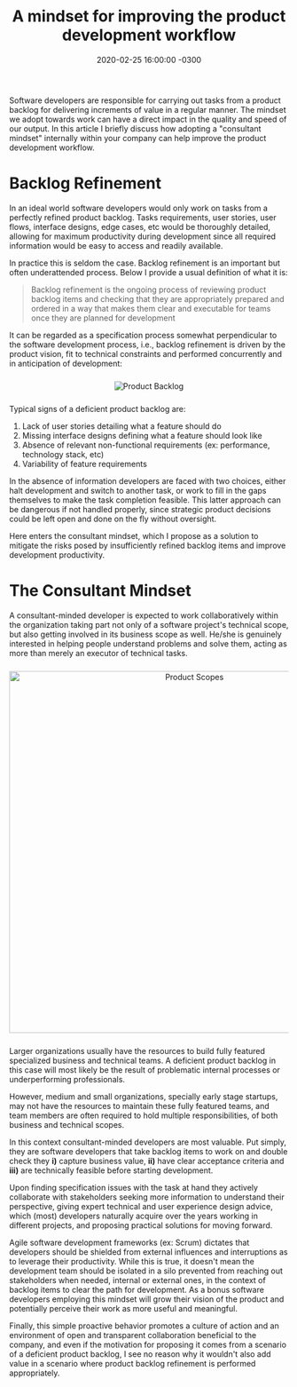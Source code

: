﻿---
layout: post
title: "A mindset for improving the product development workflow"
date: 2020-02-25 16:00:00 -0300
tags: collaboration
redirect_from:
  - /2020/02/the-consultant-developer
---

Software developers are responsible for carrying out tasks from a product backlog for delivering increments of value in a regular manner. The mindset we adopt towards work can have a direct impact in the quality and speed of our output. In this article I briefly discuss how adopting a "consultant mindset" internally within your company can help improve the product development workflow.

Backlog Refinement
============

In an ideal world software developers would only work on tasks from a perfectly refined product backlog. Tasks requirements, user stories, user flows, interface designs, edge cases, etc would be thoroughly detailed, allowing for maximum productivity during development since all required information would be easy to access and readily available.

In practice this is seldom the case. Backlog refinement is an important but often underattended process. Below I provide a usual definition of what it is:

> Backlog refinement is the ongoing process of reviewing product backlog items and checking that they are appropriately prepared and ordered in a way that makes them clear and executable for teams once they are planned for development

It can be regarded as a specification process somewhat perpendicular to the software development process, i.e., backlog refinement is driven by the product vision, fit to technical constraints and performed concurrently and in anticipation of development:

<p align="center">
  <img style="max-height: 380px; max-width: 100%; margin: 10px 0" src="{{ site.baseurl }}/images/p15/product_backlog.PNG" alt="Product Backlog"/>
  <br>
</p>

Typical signs of a deficient product backlog are:

1. Lack of user stories detailing what a feature should do
1. Missing interface designs defining what a feature should look like
1. Absence of relevant non-functional requirements (ex: performance, technology stack, etc)
1. Variability of feature requirements

In the absence of information developers are faced with two choices, either halt development and switch to another task, or work to fill in the gaps themselves to make the task completion feasible. This latter  approach can be dangerous if not handled properly, since strategic product decisions could be left open and done on the fly without oversight.

Here enters the consultant mindset, which I propose as a solution to mitigate the risks posed by insufficiently refined backlog items and improve development productivity.
 
The Consultant Mindset
============

A consultant-minded developer is expected to work collaboratively within the organization taking part not only of a software project's technical scope, but also getting involved in its business scope as well. He/she is genuinely interested in helping people understand problems and solve them, acting as more than merely an executor of technical tasks. 

<p align="center">
  <img style="width: 652px; max-width: 100%; margin: 10px 0" src="{{ site.baseurl }}/images/p15/product_scopes.PNG" alt="Product Scopes"/>
  <br>
</p>

Larger organizations usually have the resources to build fully featured specialized business and technical teams. A deficient product backlog in this case will most likely be the result of problematic internal processes or underperforming professionals.

However, medium and small organizations, specially early stage startups, may not have the resources to maintain these fully featured teams, and team members are often required to hold multiple responsibilities, of both business and technical scopes.

In this context consultant-minded developers are most valuable. Put simply, they are software developers that take backlog items to work on and double check they <b>i)</b> capture business value, <b>ii)</b> have clear acceptance criteria and <b>iii)</b> are technically feasible before starting development.

Upon finding specification issues with the task at hand they actively collaborate with stakeholders seeking more information to understand their perspective, giving expert technical and user experience design advice, which (most) developers naturally acquire over the years working in different projects, and proposing practical solutions for moving forward.

Agile software development frameworks (ex: Scrum) dictates that developers should be shielded from external influences and interruptions as to leverage their productivity. While this is true, it doesn't mean the development team should be isolated in a silo prevented from reaching out stakeholders when needed, internal or external ones, in the context of backlog items to clear the path for development. As a bonus software developers employing this mindset will grow their vision of the product and potentially perceive their work as more useful and meaningful.

Finally, this simple proactive behavior promotes a culture of action and an environment of open and transparent collaboration beneficial to the company, and even if the motivation for proposing it comes from a scenario of a deficient product backlog, I see no reason why it wouldn't also add value in a scenario where product backlog refinement is performed appropriately.